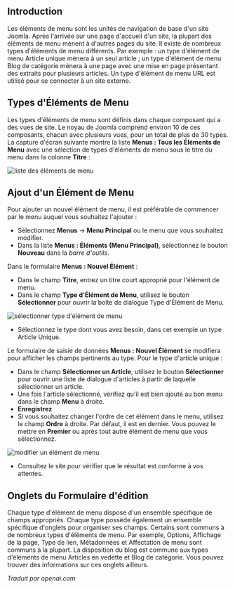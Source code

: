 <!-- Filename: J4.x:Menu_Items / Display title: Éléments du Menu  -->

## Introduction

Les éléments de menu sont les unités de navigation de base d'un site Joomla. Après l'arrivée sur une page d'accueil d'un site, la plupart des éléments de menu mènent à d'autres pages du site. Il existe de nombreux types d'éléments de menu différents. Par exemple : un type d'élément de menu Article unique mènera à un seul article ; un type d'élément de menu Blog de catégorie mènera à une page avec une mise en page présentant des extraits pour plusieurs articles. Un type d'élément de menu URL est utilisé pour se connecter à un site externe.

## Types d'Éléments de Menu

Les types d'éléments de menu sont définis dans chaque composant qui a des vues de site. Le noyau de Joomla comprend environ 10 de ces composants, chacun avec plusieurs vues, pour un total de plus de 30 types. La capture d'écran suivante montre la liste **Menus : Tous les Éléments de Menu** avec une sélection de types d'éléments de menu sous le titre du menu dans la colonne **Titre** :

![liste des éléments de menu](../../../en/images/menus/menus-all-menu-items-list.png)

## Ajout d'un Élément de Menu

Pour ajouter un nouvel élément de menu, il est préférable de commencer par le menu auquel vous souhaitez l'ajouter :

- Sélectionnez **Menus** → **Menu Principal** ou le menu que vous souhaitez modifier.
- Dans la liste **Menus : Éléments (Menu Principal)**, sélectionnez le bouton **Nouveau** dans la *barre d'outils*.

Dans le formulaire **Menus : Nouvel Élément** :

- Dans le champ **Titre**, entrez un titre court approprié pour l'élément de menu.
- Dans le champ **Type d'Élément de Menu**, utilisez le bouton **Sélectionner** pour ouvrir la boîte de dialogue Type d'Élément de Menu.

![sélectionner type d'élément de menu](../../../en/images/menus/menus-menu-items-select-type.png)

- Sélectionnez le type dont vous avez besoin, dans cet exemple un type Article Unique.

Le formulaire de saisie de données **Menus : Nouvel Élément** se modifiera pour afficher les champs pertinents au type. Pour le type d'article unique :

- Dans le champ **Sélectionner un Article**, utilisez le bouton **Sélectionner** pour ouvrir une liste de dialogue d'articles à partir de laquelle sélectionner un article.
- Une fois l'article sélectionné, vérifiez qu'il est bien ajouté au bon menu dans le champ **Menu** à droite.
- **Enregistrez**
- Si vous souhaitez changer l'ordre de cet élément dans le menu, utilisez le champ **Ordre** à droite. Par défaut, il est en dernier. Vous pouvez le mettre en **Premier** ou après tout autre élément de menu que vous sélectionnez.

![modifier un élément de menu](../../../en/images/menus/menus-menu-items-edit-item.png)

- Consultez le site pour vérifier que le résultat est conforme à vos attentes.

## Onglets du Formulaire d'édition

Chaque type d'élément de menu dispose d'un ensemble spécifique de champs appropriés. Chaque type
possède également un ensemble spécifique d'onglets pour organiser ses champs. Certains sont communs
à de nombreux types d'éléments de menu. Par exemple, Options, Affichage de la page, Type de lien,
Métadonnées et Affectation de menu sont communs à la plupart. La disposition du blog est commune
aux types d'éléments de menu Articles en vedette et Blog de catégorie. Vous pouvez trouver des informations
sur ces onglets ailleurs.

*Traduit par openai.com*


